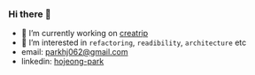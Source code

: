 ### Hi there 👋

- 🔭 I’m currently working on [creatrip](https://creatrip.com/)
- 🌱 I’m interested in `refactoring`, `readibility`, `architecture` etc
- email: parkhj062@gmail.com
- linkedin: [hojeong-park](https://www.linkedin.com/in/hojeong-park-813175181/)

<!--
**parkhojeong/parkhojeong** is a ✨ _special_ ✨ repository because its `README.md` (this file) appears on your GitHub profile.

Here are some ideas to get you started:

- 🔭 I’m currently working on ...
- 🌱 I’m currently learning ...
- 👯 I’m looking to collaborate on ...
- 🤔 I’m looking for help with ...
- 💬 Ask me about ...
- 📫 How to reach me: ...
- 😄 Pronouns: ...
- ⚡ Fun fact: ...
-->
